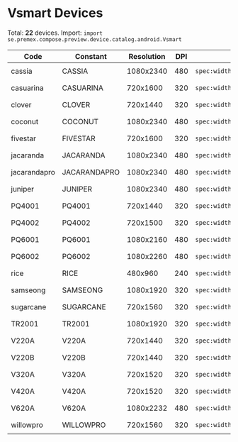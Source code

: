 # Vsmart Devices

Total: **22** devices. Import: `import se.premex.compose.preview.device.catalog.android.Vsmart`

| Code | Constant | Resolution | DPI | Compose Spec | Preview Usage |
|------|----------|------------|-----|-------------|---------------|
| cassia | CASSIA | 1080x2340 | 480 | `spec:width=1080px,height=2340px,dpi=480` | `@Preview(device = Vsmart.CASSIA)` |
| casuarina | CASUARINA | 720x1600 | 320 | `spec:width=720px,height=1600px,dpi=320` | `@Preview(device = Vsmart.CASUARINA)` |
| clover | CLOVER | 720x1440 | 320 | `spec:width=720px,height=1440px,dpi=320` | `@Preview(device = Vsmart.CLOVER)` |
| coconut | COCONUT | 1080x2340 | 480 | `spec:width=1080px,height=2340px,dpi=480` | `@Preview(device = Vsmart.COCONUT)` |
| fivestar | FIVESTAR | 720x1600 | 320 | `spec:width=720px,height=1600px,dpi=320` | `@Preview(device = Vsmart.FIVESTAR)` |
| jacaranda | JACARANDA | 1080x2340 | 480 | `spec:width=1080px,height=2340px,dpi=480` | `@Preview(device = Vsmart.JACARANDA)` |
| jacarandapro | JACARANDAPRO | 1080x2340 | 480 | `spec:width=1080px,height=2340px,dpi=480` | `@Preview(device = Vsmart.JACARANDAPRO)` |
| juniper | JUNIPER | 1080x2340 | 480 | `spec:width=1080px,height=2340px,dpi=480` | `@Preview(device = Vsmart.JUNIPER)` |
| PQ4001 | PQ4001 | 720x1440 | 320 | `spec:width=720px,height=1440px,dpi=320` | `@Preview(device = Vsmart.PQ4001)` |
| PQ4002 | PQ4002 | 720x1500 | 320 | `spec:width=720px,height=1500px,dpi=320` | `@Preview(device = Vsmart.PQ4002)` |
| PQ6001 | PQ6001 | 1080x2160 | 480 | `spec:width=1080px,height=2160px,dpi=480` | `@Preview(device = Vsmart.PQ6001)` |
| PQ6002 | PQ6002 | 1080x2260 | 480 | `spec:width=1080px,height=2260px,dpi=480` | `@Preview(device = Vsmart.PQ6002)` |
| rice | RICE | 480x960 | 240 | `spec:width=480px,height=960px,dpi=240` | `@Preview(device = Vsmart.RICE)` |
| samseong | SAMSEONG | 1080x1920 | 320 | `spec:width=1080px,height=1920px,dpi=320` | `@Preview(device = Vsmart.SAMSEONG)` |
| sugarcane | SUGARCANE | 720x1560 | 320 | `spec:width=720px,height=1560px,dpi=320` | `@Preview(device = Vsmart.SUGARCANE)` |
| TR2001 | TR2001 | 1080x1920 | 320 | `spec:width=1080px,height=1920px,dpi=320` | `@Preview(device = Vsmart.TR2001)` |
| V220A | V220A | 720x1440 | 320 | `spec:width=720px,height=1440px,dpi=320` | `@Preview(device = Vsmart.V220A)` |
| V220B | V220B | 720x1440 | 320 | `spec:width=720px,height=1440px,dpi=320` | `@Preview(device = Vsmart.V220B)` |
| V320A | V320A | 720x1520 | 320 | `spec:width=720px,height=1520px,dpi=320` | `@Preview(device = Vsmart.V320A)` |
| V420A | V420A | 720x1520 | 320 | `spec:width=720px,height=1520px,dpi=320` | `@Preview(device = Vsmart.V420A)` |
| V620A | V620A | 1080x2232 | 480 | `spec:width=1080px,height=2232px,dpi=480` | `@Preview(device = Vsmart.V620A)` |
| willowpro | WILLOWPRO | 720x1560 | 320 | `spec:width=720px,height=1560px,dpi=320` | `@Preview(device = Vsmart.WILLOWPRO)` |

<!-- Generated automatically. Do not edit manually. -->
